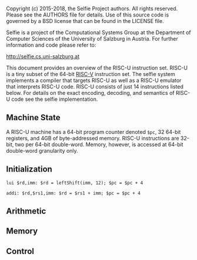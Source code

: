 Copyright (c) 2015-2018, the Selfie Project authors. All rights reserved. Please see the AUTHORS file for details. Use of this source code is governed by a BSD license that can be found in the LICENSE file.

Selfie is a project of the Computational Systems Group at the Department of Computer Sciences of the University of Salzburg in Austria. For further information and code please refer to:

http://selfie.cs.uni-salzburg.at

This document provides an overview of the RISC-U instruction set. RISC-U is a tiny subset of the 64-bit [RISC-V](https://en.wikipedia.org/wiki/RISC-V) instruction set. The selfie system implements a compiler that targets RISC-U as well as a RISC-U emulator that interprets RISC-U code. RISC-U consists of just 14 instructions listed below. For details on the exact encoding, decoding, and semantics of RISC-U code see the selfie implementation.

## Machine State

A RISC-U machine has a 64-bit program counter denoted `$pc`, 32 64-bit registers, and 4GB of byte-addressed memory. RISC-U instructions are 32-bit, two per 64-bit double-word. Memory, however, is accessed at 64-bit double-word granularity only.

## Initialization

`lui $rd,imm: $rd = leftShift(imm, 12); $pc = $pc + 4`

`addi: $rd,$rs1,imm: $rd = $rs1 + imm; $pc = $pc + 4`

## Arithmetic

## Memory

## Control